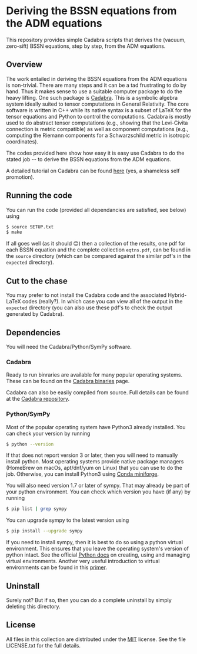 # Deriving the BSSN equations from the ADM equations

This repository provides simple Cadabra scripts that derives the (vacuum, zero-sift) BSSN equations, step by step, from the ADM equations.

## Overview

The work entailed in deriving the BSSN equations from the ADM equations is non-trivial. There are many steps and it can be a tad frustrating to do by hand. Thus it makes sense to use a suitable computer package to do the heavy lifting. One such package is [Cadabra][1]. This is a symbolic algebra system ideally suited to tensor computations in General Relativity. The core software is written in C++ while its native syntax is a subset of LaTeX for the tensor equations and Python to control the computations. Cadabra is mostly used to do abstract tensor computations (e.g., showing that the Levi-Civita connection is metric compatible) as well as component computations (e.g., computing the Riemann components for a Schwarzschild metric in isotropic coordinates).

The codes provided here show how easy it is easy use Cadabra to do the stated job -- to derive the BSSN equations from the ADM equations.

A detailed tutorial on Cadabra can be found [here][2] (yes, a shameless self promotion).

## Running the code

You can run the code (provided all dependancies are satisfied, see below) using

```sh
$ source SETUP.txt
$ make
```

If all goes well (as it should 😊) then a collection of the results, one pdf for each BSSN equation and the complete collection `eqtns.pdf`, can be found in the `source` directory (which can be compared against the similar pdf's in the `expected` directory).

## Cut to the chase

You may prefer to not install the Cadabra code and the associated Hybrid-LaTeX codes (really?). In which case you can view all of the output in the `expected` directory (you can also use these pdf's to check the output generated by Cadabra).

## Dependencies

You will need the Cadabra/Python/SymPy software.

### Cadabra

Ready to run binraries are available for many popular operating systems. These can be found on the [Cadabra binaries][8] page.

Cadabra can also be easily compiled from source. Full details can be found at the [Cadabra repository][4].

### Python/SymPy

Most of the popular operating system have Python3 already installed. You can check your version by running

```sh
$ python --version
```

If that does not report version 3 or later, then you will need to manually install python. Most operating systems provide native package managers (HomeBrew on macOs, apt/dnf/yum on Linux) that you can use to do the job. Otherwise, you can install Python3 using [Conda miniforge][6].

You will also need version 1.7 or later of sympy. That may already be part of your python environment. You can check which version you have (if any) by running

```sh
$ pip list | grep sympy
```

You can upgrade sympy to the latest version using

```sh
$ pip install --upgrade sympy
```

If you need to install sympy, then it is best to do so using a python virtual environment. This ensures that you leave the operating system's version of python intact. See the official [Python docs][9] on creating, using and managing virtual environments. Another very useful introduction to virtual environments can be found in this [primer][10].

## Uninstall

Surely not? But if so, then you can do a complete uninstall by simply deleting this directory.

## License

All files in this collection are distributed under the [MIT][7] license. See the file LICENSE.txt for the full details.

  [1]: https://cadabra.science
  [2]: https://github.com/leo-brewin/cadabra-tutorial
  [3]: https://github.com/leo-brewin/adm-bssn-numerical
  [4]: https://github.com/kpeeters/cadabra2
  [5]: https://github.com/leo-brewin/hybrid-latex
  [6]: https://github.com/conda-forge/miniforge
  [7]: https://opensource.org/licenses/MIT
  [8]: https://cadabra.science/download.html
  [9]: https://docs.python.org/3/tutorial/venv.html
 [10]: https://realpython.com/python-virtual-environments-a-primer/